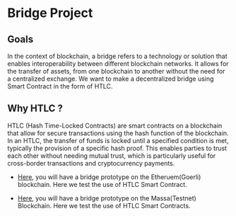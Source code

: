 # Bridge Project


## Goals

In the context of blockchain, a bridge refers to a technology or solution that enables interoperability between different blockchain networks. It allows for the transfer of assets, from one blockchain to another without the need for a centralized exchange. We want to make a decentralized bridge using Smart Contract in the form of HTLC.

## Why HTLC ?

HTLC (Hash Time-Locked Contracts) are smart contracts on a blockchain that allow for secure transactions using the hash function of the blockchain. In an HTLC, the transfer of funds is locked until a specified condition is met, typically the provision of a specific hash proof. This enables parties to trust each other without needing mutual trust, which is particularly useful for cross-border transactions and cryptocurrency payments.


- [Here](https://github.com/massalabs/massa-eth-bridge/tree/main/Goerli), you will have a bridge prototype on the Etheruem(Goerli) blockchain. Here we test the use of HTLC Smart Contract.

- [Here](https://github.com/massalabs/massa-eth-bridge/tree/main/Massa), you will have a bridge prototype on the Massa(Testnet) Blockchain. Here we test the use of HTLC Smart Contracts.